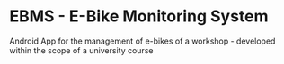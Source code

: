# EBMS - E-Bike Monitoring System

Android App for the management of e-bikes of a workshop - developed within the scope of a university course
